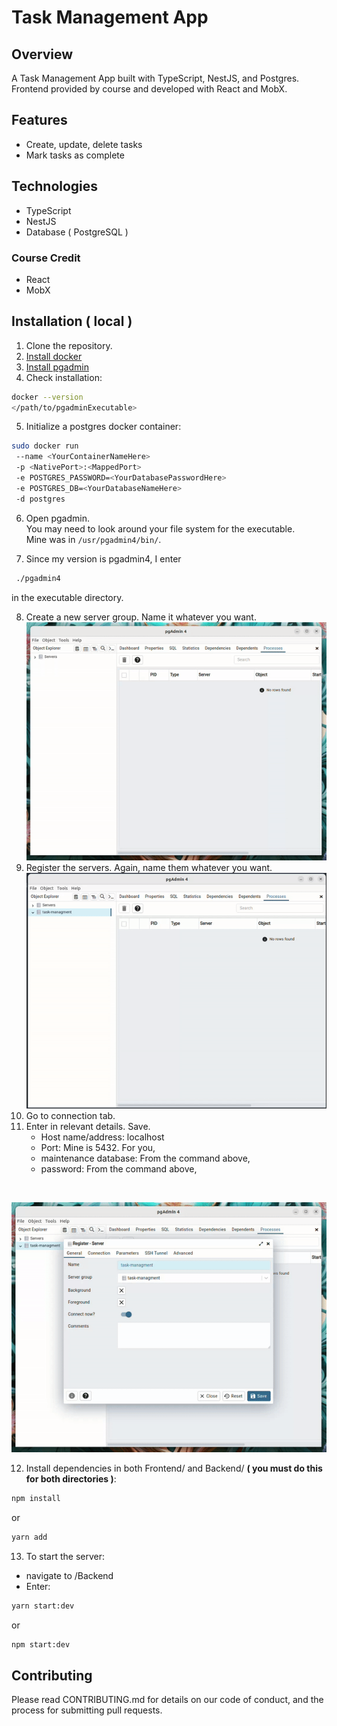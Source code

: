 # Task Management App

## Overview

A Task Management App built with TypeScript, NestJS, and Postgres.
Frontend provided by course and developed with React and MobX.

## Features

- Create, update, delete tasks
- Mark tasks as complete

## Technologies

- TypeScript
- NestJS
- Database ( PostgreSQL )

### Course Credit
   - React
   - MobX

## Installation ( local )

1. Clone the repository.
2. [Install docker](https://docs.docker.com/get-docker/)
3. [Install pgadmin](https://www.pgadmin.org/download/)
4. Check installation:
  
```bash
docker --version
</path/to/pgadminExecutable>
```

5. Initialize a postgres docker container:

```bash
sudo docker run
 --name <YourContainerNameHere>
 -p <NativePort>:<MappedPort>
 -e POSTGRES_PASSWORD=<YourDatabasePasswordHere>
 -e POSTGRES_DB=<YourDatabaseNameHere>
 -d postgres
```

6. Open pgadmin. <br> You may need to look around your file system for the executable. <br> Mine was in `/usr/pgadmin4/bin/`.

7. Since my version is pgadmin4, I enter

```bash
 ./pgadmin4
```
   in the executable directory.


8. Create a new server group. Name it whatever you want.
![Creation](https://github.com/RyanLilleyman/taskManager/blob/main/readmeResources/creation.gif)
9. Register the servers. Again, name them whatever you want.
![Registration](https://github.com/RyanLilleyman/taskManager/blob/main/readmeResources/registration.gif)
10. Go to connection tab.
11. Enter in relevant details. Save.
    - Host name/address: localhost
    - Port: Mine is 5432. For you, <NativePort>
    - maintenance database: From the command above, <YourDatabaseName>
    - password: From the command above, <YourDatabasePassword>
 <br>
 
![Connection](https://github.com/RyanLilleyman/taskManager/blob/main/readmeResources/connect.gif)

12. Install dependencies in both Frontend/ and Backend/ **( you must do this for both directories )**:
   
```bash
npm install
```

or

```bash
yarn add
```

13. To start the server:
   - navigate to /Backend
   - Enter:
     
```bash
yarn start:dev
```
or 

```bash
npm start:dev
```










## Contributing

Please read CONTRIBUTING.md for details on our code of conduct, and the process for submitting pull requests.
